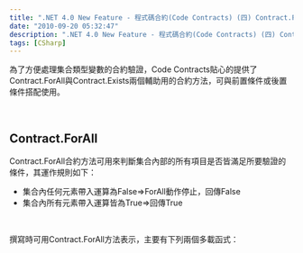 ```yaml
---
title: ".NET 4.0 New Feature - 程式碼合約(Code Contracts) (四) Contract.ForAll amp; Contract.Exists"
date: "2010-09-20 05:32:47"
description: ".NET 4.0 New Feature - 程式碼合約(Code Contracts) (四) Contract.ForAll &amp; Contract.Exists"
tags: [CSharp]
---
```


<p>
	為了方便處理集合類型變數的合約驗證，Code Contracts貼心的提供了Contract.ForAll與Contract.Exists兩個輔助用的合約方法，可與前置條件或後置條件搭配使用。</p>
<p>
	 </p>
<h2>
	Contract.ForAll</h2>
<p>
	Contract.ForAll合約方法可用來判斷集合內部的所有項目是否皆滿足所要驗證的條件，其運作規則如下：</p>
<ul>
	<li>
		集合內任何元素帶入運算為False=&gt;ForAll動作停止，回傳False</li>
	<li>
		集合內所有元素帶入運算皆為True=&gt;回傳True</li>
</ul>
<p>
	 </p>
<p>
	撰寫時可用Contract.ForAll方法表示，主要有下列兩個多載函式：</p>
<p>
	<img alt="clip_image001" border="0" height="125" src="\images\posts\17822